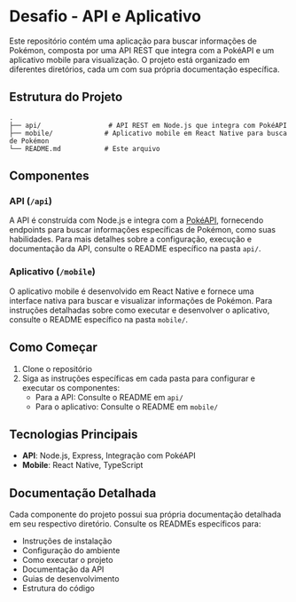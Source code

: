# Desafio - API e Aplicativo

Este repositório contém uma aplicação para buscar informações de Pokémon, composta por uma API REST que integra com a PokéAPI e um aplicativo mobile para visualização. O projeto está organizado em diferentes diretórios, cada um com sua própria documentação específica.

## Estrutura do Projeto

```
.
├── api/                 # API REST em Node.js que integra com PokéAPI
├── mobile/             # Aplicativo mobile em React Native para busca de Pokémon
└── README.md           # Este arquivo
```

## Componentes

### API (`/api`)

A API é construída com Node.js e integra com a [PokéAPI](https://pokeapi.co/), fornecendo endpoints para buscar informações específicas de Pokémon, como suas habilidades. Para mais detalhes sobre a configuração, execução e documentação da API, consulte o README específico na pasta `api/`.

### Aplicativo (`/mobile`)

O aplicativo mobile é desenvolvido em React Native e fornece uma interface nativa para buscar e visualizar informações de Pokémon. Para instruções detalhadas sobre como executar e desenvolver o aplicativo, consulte o README específico na pasta `mobile/`.

## Como Começar

1. Clone o repositório
2. Siga as instruções específicas em cada pasta para configurar e executar os componentes:
   - Para a API: Consulte o README em `api/`
   - Para o aplicativo: Consulte o README em `mobile/`

## Tecnologias Principais

- **API**: Node.js, Express, Integração com PokéAPI
- **Mobile**: React Native, TypeScript

## Documentação Detalhada

Cada componente do projeto possui sua própria documentação detalhada em seu respectivo diretório. Consulte os READMEs específicos para:

- Instruções de instalação
- Configuração do ambiente
- Como executar o projeto
- Documentação da API
- Guias de desenvolvimento
- Estrutura do código
